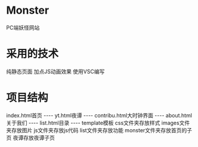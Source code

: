 # Monster

PC端妖怪网站

# 采用的技术
纯静态页面 加点JS动画效果
使用VSC编写

# 项目结构
index.html首页 ---- yt.html夜谭 ---- contribu.html大时钟界面  ---- about.html关于我们  ---- list.html目录 ---- template模板
css文件夹存放样式 images文件夹存放图片 js文件夹存放js代码 list文件夹存放功能 monster文件夹存放首页的子页 夜谭存放夜谭子页